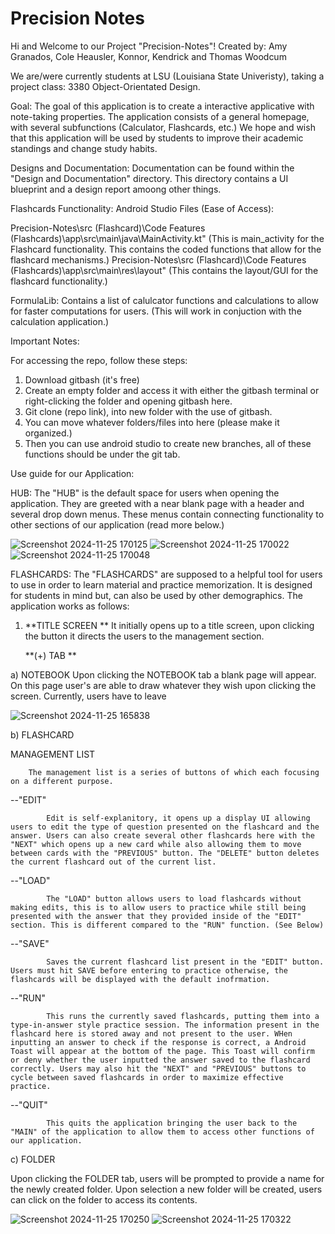 # Precision Notes

Hi and Welcome to our Project "Precision-Notes"!
Created by: Amy Granados, Cole Heausler, Konnor, Kendrick and Thomas Woodcum

We are/were currently students at LSU (Louisiana State Univeristy), taking a project class: 3380 Object-Orientated Design.


Goal: 
The goal of this application is to create a interactive applicative with note-taking properties. The application consists of a general homepage, with several subfunctions (Calculator, Flashcards, etc.)
We hope and wish that this application will be used by students to improve their academic standings and change study habits.


Designs and Documentation:
Documentation can be found within the "Design and Documentation" directory. This directory contains a UI blueprint and a design report amoong other things.


Flashcards Functionality:
  Android Studio Files (Ease of Access):

  Precision-Notes\src (Flashcard)\Code Features (Flashcards)\app\src\main\java\MainActivity.kt" (This is main_activity for the Flashcard functionality. This contains the coded functions that allow for the flashcard mechanisms.)
  Precision-Notes\src (Flashcard)\Code Features (Flashcards)\app\src\main\res\layout"  (This contains the layout/GUI for the flashcard functionality.)


FormulaLib:
  Contains a list of calulcator functions and calculations to allow for faster computations for users. (This will work in conjuction with the calculation application.)

Important Notes:

For accessing the repo, follow these steps:

1) Download gitbash (it's free)
2) Create an empty folder and access it with either the gitbash terminal or right-clicking the folder and opening gitbash here. 
3) Git clone (repo link), into new folder with the use of gitbash.
4) You can move whatever folders/files into here (please make it organized.)
5) Then you can use android studio to create new branches, all of these functions should be under the git tab.
   

Use guide for our Application:

  
  HUB:
    The "HUB" is the default space for users when opening the application. They are greeted with a near blank page with a header and several drop down menus. These menus contain connecting functionality to other sections of our application (read more below.)

![Screenshot 2024-11-25 170125](https://github.com/user-attachments/assets/cb2c1992-8a26-47cd-9d69-a39770ac7d15)
![Screenshot 2024-11-25 170022](https://github.com/user-attachments/assets/eb2e8114-a99d-4cde-9099-81795217dd15)
![Screenshot 2024-11-25 170048](https://github.com/user-attachments/assets/4a082cf7-8426-4af3-af4b-d5d23eaa2b2a)

  FLASHCARDS:
    The "FLASHCARDS" are supposed to a helpful tool for users to use in order to learn material and practice memorization. It is designed for students in mind but, can also be used by other demographics.
    The application works as follows:

   1)  **TITLE SCREEN **
        It initially opens up to a title screen, upon clicking the button it directs the users to the management section.

        **(+) TAB **

a) NOTEBOOK
  Upon clicking the NOTEBOOK tab a blank page will appear. On this page user's are able to draw whatever they wish upon clicking the screen. Currently, users have to leave

  ![Screenshot 2024-11-25 165838](https://github.com/user-attachments/assets/3a5bf3ec-f41f-4c18-bc43-b757da558502)

b) FLASHCARD

   MANAGEMENT LIST
   
        The management list is a series of buttons of which each focusing on a different purpose.

  --"EDIT"
            
            Edit is self-explanitory, it opens up a display UI allowing users to edit the type of question presented on the flashcard and the answer. Users can also create several other flashcards here with the "NEXT" which opens up a new card while also allowing them to move between cards with the "PREVIOUS" button. The "DELETE" button deletes the current flashcard out of the current list.

  --"LOAD"
            
            The "LOAD" button allows users to load flashcards without making edits, this is to allow users to practice while still being presented with the answer that they provided inside of the "EDIT" section. This is different compared to the "RUN" function. (See Below)

  --"SAVE"
           
            Saves the current flashcard list present in the "EDIT" button. Users must hit SAVE before entering to practice otherwise, the flashcards will be displayed with the default inofrmation. 

   --"RUN"
           
            This runs the currently saved flashcards, putting them into a type-in-answer style practice session. The information present in the flashcard here is stored away and not present to the user. WHen inputting an answer to check if the response is correct, a Android Toast will appear at the bottom of the page. This Toast will confirm or deny whether the user inputted the answer saved to the flashcard correctly. Users may also hit the "NEXT" and "PREVIOUS" buttons to cycle between saved flashcards in order to maximize effective practice.

   --"QUIT"
            
            This quits the application bringing the user back to the "MAIN" of the application to allow them to access other functions of our application.

c) FOLDER
 
  Upon clicking the FOLDER tab, users will be prompted to provide a name for the newly created folder. Upon selection a new folder will be created, users can click on the folder to access its contents.

  ![Screenshot 2024-11-25 170250](https://github.com/user-attachments/assets/48eb23b6-99c8-4501-a46d-9d0f4481d0ce)
  ![Screenshot 2024-11-25 170322](https://github.com/user-attachments/assets/6ef75ca5-abec-49b0-8107-e31636b08423)

              




    
    
    
